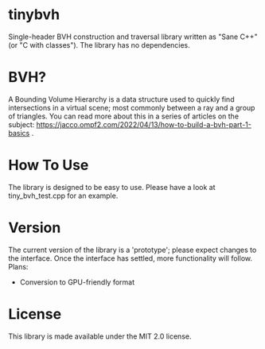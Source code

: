 # tinybvh
Single-header BVH construction and traversal library written as "Sane C++" (or "C with classes"). The library has no dependencies.

# BVH?
A Bounding Volume Hierarchy is a data structure used to quickly find intersections in a virtual scene; most commonly between a ray and a group of triangles. You can read more about this in a series of articles on the subject: https://jacco.ompf2.com/2022/04/13/how-to-build-a-bvh-part-1-basics .

# How To Use
The library is designed to be easy to use. Please have a look at tiny_bvh_test.cpp for an example.

# Version
The current version of the library is a 'prototype'; please expect changes to the interface. Once the interface has settled, more functionality will follow. Plans:
* Conversion to GPU-friendly format

# License
This library is made available under the MIT 2.0 license.
